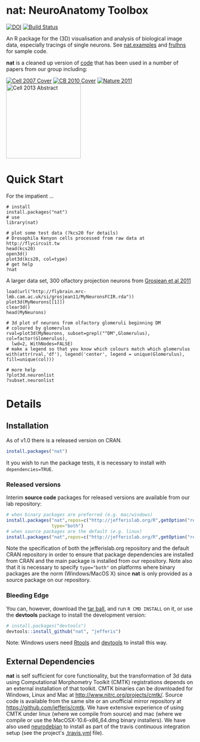 # nat: NeuroAnatomy Toolbox
[![DOI](https://zenodo.org/badge/doi/10.5281/zenodo.10171.png)](http://dx.doi.org/10.5281/zenodo.10171) [![Build Status](https://travis-ci.org/jefferis/nat.svg)](https://travis-ci.org/jefferis/nat) 

An R package for the (3D) visualisation and analysis of biological image data, especially tracings of
single neurons. See [nat.examples](https://github.com/jefferis/nat.examples) and [frulhns](https://github.com/jefferis/frulhns) for sample code.

**nat** is a cleaned up version of [code](https://github.com/AnalysisSuite) that has been used in a number of papers from our group including:

[![Cell 2007 Cover](http://www.cell.com/cms/attachment/602399/4753939/cov200h.gif "Olfactory Projection Neuron Mapping")](http://dx.doi.org/10.1016/j.cell.2007.01.040)
[![CB 2010 Cover](http://www.cell.com/cms/attachment/612001/4900537/cov200h.gif "fruitless Circuit Mapping")](http://dx.doi.org/10.1016/j.cub.2010.07.045)
[![Nature 2011](http://www.nature.com/nature/journal/v478/n7368/carousel/nature10428-f4.2.jpg "Food and Pheromone Integration")](http://dx.doi.org/10.1038/nature10428)
[<img src="http://www2.mrc-lmb.cam.ac.uk/wordpress/wp-content/uploads/Switch-altered_jefferis.jpg" alt="Cell 2013 Abstract" style="height: 200px;"/>](http://dx.doi.org/10.1016/j.cell.2013.11.025)

Quick Start
===========

For the impatient ...

    # install
    install.packages("nat")
    # use
    library(nat)
    
    # plot some test data (?kcs20 for details)
    # Drosophila Kenyon cells processed from raw data at http://flycircuit.tw
    head(kcs20)
    open3d()
    plot3d(kcs20, col=type)
    # get help
    ?nat

A larger data set, 300 olfactory projection neurons from [Grosjean et al 2011](http://flybrain.mrc-lmb.cam.ac.uk/dokuwiki/doku.php?id=si:grosjean_and_silbering_2011)

    load(url("http://flybrain.mrc-lmb.cam.ac.uk/si/grosjean11/MyNeuronsFCIR.rda"))
    plot3d(MyNeurons[[1]])
    clear3d()
    head(MyNeurons)
    
    # 3d plot of neurons from olfactory glomeruli beginning DM
    # coloured by glomerulus
    rval=plot3d(MyNeurons, subset=grepl("^DM",Glomerulus), col=factor(Glomerulus),
      lwd=2, WithNodes=FALSE)
    # make a legend so that you know which colours match which glomerulus
    with(attr(rval,'df'), legend('center', legend = unique(Glomerulus), fill=unique(col)))
    
    # more help
    ?plot3d.neuronlist
    ?subset.neuronlist

# Details
## Installation
As of v1.0 there is a released version on CRAN.

```r
install.packages("nat")
```

It you wish to run the package tests, it is necessary to install with 
`dependencies=TRUE`.

### Released versions
Interim **source code** packages for released versions are available from our 
lab repository:

```r
# when binary packages are preferred (e.g. mac/windows)
install.packages("nat",repos=c("http://jefferislab.org/R",getOption("repos")),
                 type="both")
# when source packages are the default (e.g. linux)
install.packages("nat",repos=c("http://jefferislab.org/R",getOption("repos")))
```

Note the specification of both the jefferislab.org repository and the default 
CRAN repository in order to ensure that package dependencies are installed from 
CRAN and the main package is installed from our repository. Note also that it is
necessary to specify `type="both"` on platforms where binary packages are the
norm (Windows/MacOS X) since **nat** is only provided as a source package on our
repository.

### Bleeding Edge
You can, however, download the [tar ball](https://github.com/jefferis/nat/tarball/master),
and run `R CMD INSTALL` on it, or use the **devtools** package to install the development version:

```r
# install.packages("devtools")
devtools::install_github("nat", "jefferis")
```

Note: Windows users need [Rtools](http://www.murdoch-sutherland.com/Rtools/) and
[devtools](http://CRAN.R-project.org/package=devtools) to install this way.

## External Dependencies
**nat** is self sufficient for core functionality, but the transformation of 3d
data using Computational Morphometry Toolkit (CMTK) registrations depends on an
external installation of that toolkit. CMTK binaries can be downloaded for
Windows, Linux and Mac at <http://www.nitrc.org/projects/cmtk/>. Source code is 
available from the same site or an unofficial mirror repository at 
<https://github.com/jefferis/cmtk>. We have extensive experience of using CMTK
under linux (where we compile from source) and mac (where we compile or use the
MacOSX-10.6-x86_64.dmg binary installers). We have also used 
[neurodebian](http://neuro.debian.net/pkgs/cmtk.html) to install as part of the
travis continuous integration setup (see the project's [.travis.yml](https://github.com/jefferis/nat/blob/master/.travis.yml) file).

